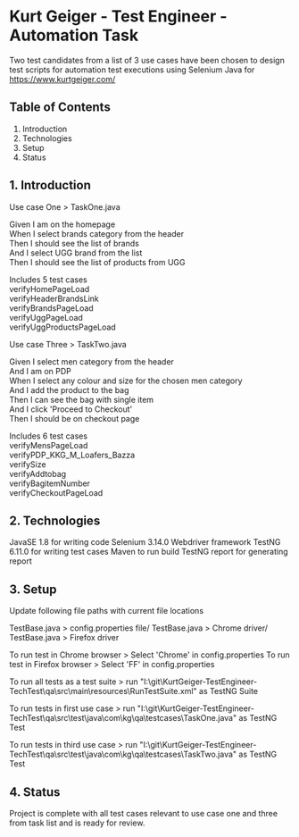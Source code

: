 # Kurt Geiger - Test Engineer - Automation Task

Two test candidates from a list of 3 use cases have been chosen to design test scripts for automation test executions using Selenium Java for https://www.kurtgeiger.com/

## Table of Contents
1. Introduction
2. Technologies
3. Setup
4. Status


## 1. Introduction 

Use case One > TaskOne.java

Given I am on the homepage\
When I select brands category from the header\
Then I should see the list of brands\
And I select UGG brand from the list\
Then I should see the list of products from UGG

Includes 5 test cases\
verifyHomePageLoad\
verifyHeaderBrandsLink\
verifyBrandsPageLoad\
verifyUggPageLoad\
verifyUggProductsPageLoad


Use case Three > TaskTwo.java

Given I select men category from the header\
And I am on PDP\
When I select any colour and size for the chosen men category\
And I add the product to the bag\
Then I can see the bag with single item\
And I click 'Proceed to Checkout'\
Then I should be on checkout page

Includes 6 test cases\
verifyMensPageLoad\
verifyPDP_KKG_M_Loafers_Bazza\
verifySize\
verifyAddtobag\
verifyBagitemNumber\
verifyCheckoutPageLoad
	
	
## 2. Technologies

JavaSE 1.8 for writing code
Selenium 3.14.0 Webdriver framework
TestNG 6.11.0 for writing test cases
Maven to run build
TestNG report for generating report


## 3. Setup

Update following file paths with current file locations

TestBase.java > config.properties file/
TestBase.java > Chrome driver/
TestBase.java > Firefox driver

To run test in Chrome browser > Select 'Chrome' in config.properties
To run test in Firefox browser > Select 'FF' in config.properties

To run all tests as a test suite > run "I:\git\KurtGeiger-TestEngineer-TechTest\qa\src\main\resources\RunTestSuite.xml" as TestNG Suite

To run tests in first use case > run "I:\git\KurtGeiger-TestEngineer-TechTest\qa\src\test\java\com\kg\qa\testcases\TaskOne.java" as TestNG Test

To run tests in third use case > run "I:\git\KurtGeiger-TestEngineer-TechTest\qa\src\test\java\com\kg\qa\testcases\TaskTwo.java" as TestNG Test


## 4. Status

Project is complete with all test cases relevant to use case one and three from task list and is ready for review.



